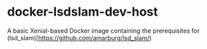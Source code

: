 # docker-lsdslam-dev-host

A basic Xenial-based Docker image containing the prerequisites for (lsd_slam)[https://github.com/amarburg/lsd_slam/)
